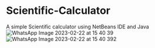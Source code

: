 # Scientific-Calculator
A simple Scientific calculator using NetBeans IDE and Java
![WhatsApp Image 2023-02-22 at 15 40 39](https://user-images.githubusercontent.com/108571763/226341971-c5f90406-45e6-4f04-b283-096de3b914ec.jpg)
![WhatsApp Image 2023-02-22 at 15 40 392](https://user-images.githubusercontent.com/108571763/226341977-a26d79f9-2319-4249-a1c0-afe83971d29c.jpg)

